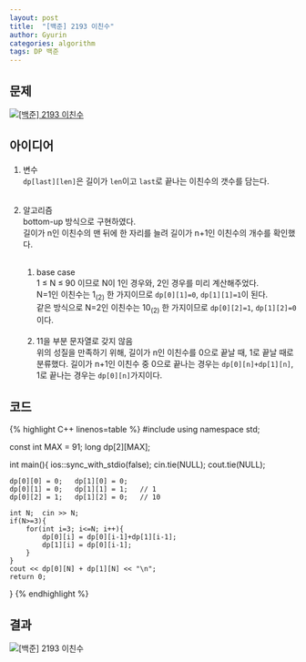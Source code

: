 ```yaml
---
layout: post
title:  "[백준] 2193 이친수"
author: Gyurin
categories: algorithm
tags: DP 백준
---
```


## 문제
<a href="https://www.acmicpc.net/problem/2193" target="blank">
  <img src="{{ site.baseurl }}/assets/algorithm/BOJ-2193-problem.png" title="[백준] 2193 이친수">
</a>

## 아이디어
1. 변수<br>
    `dp[last][len]`은 길이가 `len`이고 `last`로 끝나는 이친수의 갯수를 담는다.<br><br>

2. 알고리즘<br>
    bottom-up 방식으로 구현하였다.<br>
    길이가 n인 이친수의 맨 뒤에 한 자리를 늘려 길이가 n+1인 이친수의 개수를 확인했다.<br><br>
    1) base case<br>
        1 ≤ N ≤ 90 이므로 N이 1인 경우와, 2인 경우를 미리 계산해주었다.<br>
        N=1인 이친수는 1<sub>(2)</sub> 한 가지이므로 `dp[0][1]=0`, `dp[1][1]=1`이 된다.<br>
        같은 방식으로 N=2인 이친수는 10<sub>(2)</sub> 한 가지이므로 `dp[0][2]=1`, `dp[1][2]=0`이다.<br><br>
    2) 11을 부분 문자열로 갖지 않음<br>
        위의 성질을 만족하기 위해, 길이가 n인 이친수를 0으로 끝날 때, 1로 끝날 때로 분류했다. 길이가 n+1인 이친수 중 0으로 끝나는 경우는 `dp[0][n]+dp[1][n]`, 1로 끝나는 경우는 `dp[0][n]`가지이다.<br>

## 코드
{% highlight C++ linenos=table %}
#include <iostream>
using namespace std;

const int MAX = 91;
long dp[2][MAX];

int main(){
    ios::sync_with_stdio(false);
    cin.tie(NULL);  cout.tie(NULL);

    dp[0][0] = 0;   dp[1][0] = 0;
    dp[0][1] = 0;   dp[1][1] = 1;   // 1
    dp[0][2] = 1;   dp[1][2] = 0;   // 10

    int N;  cin >> N;
    if(N>=3){
        for(int i=3; i<=N; i++){
            dp[0][i] = dp[0][i-1]+dp[1][i-1];
            dp[1][i] = dp[0][i-1];
        }
    }
    cout << dp[0][N] + dp[1][N] << "\n";
    return 0;
}
{% endhighlight %}

## 결과
<img src="{{site.baseurl}}/assets/algorithm/BOJ-2193-result.png" title="[백준] 2193 이친수">